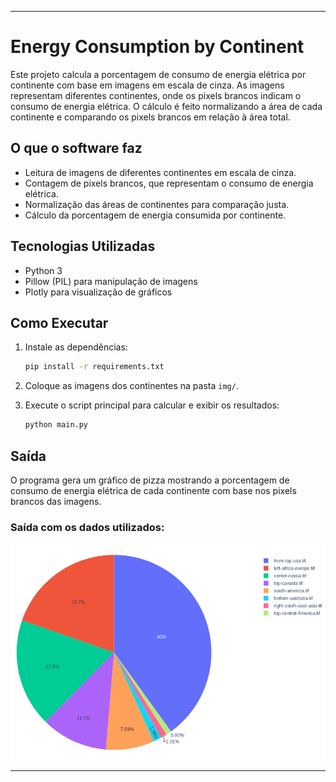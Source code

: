 
---

# Energy Consumption by Continent

Este projeto calcula a porcentagem de consumo de energia elétrica por continente com base em imagens em escala de cinza. As imagens representam diferentes continentes, onde os pixels brancos indicam o consumo de energia elétrica. O cálculo é feito normalizando a área de cada continente e comparando os pixels brancos em relação à área total.

## O que o software faz

- Leitura de imagens de diferentes continentes em escala de cinza.
- Contagem de pixels brancos, que representam o consumo de energia elétrica.
- Normalização das áreas de continentes para comparação justa.
- Cálculo da porcentagem de energia consumida por continente.

## Tecnologias Utilizadas

- Python 3
- Pillow (PIL) para manipulação de imagens
- Plotly para visualização de gráficos

## Como Executar

1. Instale as dependências:
   ```bash
   pip install -r requirements.txt
   ```

2. Coloque as imagens dos continentes na pasta `img/`.

3. Execute o script principal para calcular e exibir os resultados:
   ```bash
   python main.py
   ```

## Saída

O programa gera um gráfico de pizza mostrando a porcentagem de consumo de energia elétrica de cada continente com base nos pixels brancos das imagens.

### Saída com os dados utilizados:

![Resultado](https://github.com/ValmirNogFilho/Energy-Consumption-by-Continent/blob/master/results/result.png)

---
